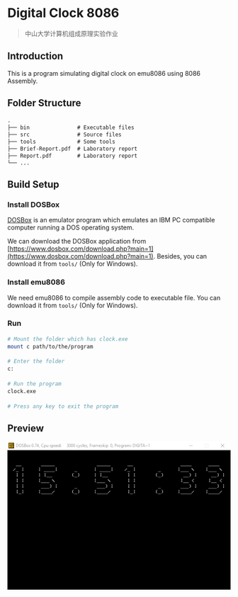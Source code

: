 # Digital Clock 8086

> 中山大学计算机组成原理实验作业

## Introduction

This is a program simulating digital clock on emu8086 using 8086 Assembly.

## Folder Structure

```
.
├── bin               # Executable files
├── src               # Source files
├── tools             # Some tools
├── Brief-Report.pdf  # Laboratory report
├── Report.pdf        # Laboratory report
└── ...
```

## Build Setup

### Install DOSBox

[DOSBox](https://en.wikipedia.org/wiki/DOSBox) is an emulator program which emulates an IBM PC compatible computer running a DOS operating system.

We can download the DOSBox application from [https://www.dosbox.com/download.php?main=1](https://www.dosbox.com/download.php?main=1). Besides, you can download it from `tools/` (Only for Windows).

### Install emu8086

We need emu8086 to compile assembly code to executable file. You can download it from `tools/` (Only for Windows).

### Run

```bash
# Mount the folder which has clock.exe
mount c path/to/the/program

# Enter the folder
c:

# Run the program
clock.exe

# Press any key to exit the program
```

## Preview

![网络不给力哟](./images/Preview.png)
